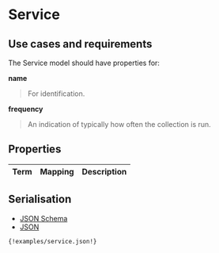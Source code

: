 
# Service

## Use cases and requirements

The Service model should have properties for:

**name**

> For identification.

**frequency**

> An indication of typically how often the collection is run.


## Properties

Term     | Mapping | Description
---------|---------|------------

## Serialisation

<div>

  <!-- Nav tabs -->
  <ul class="nav nav-tabs" role="tablist">
    <li role="presentation"><a href="#schema" aria-controls="schema" role="tab" data-toggle="tab">JSON Schema</a></li>
    <li role="presentation" class="active"><a href="#json" aria-controls="json" role="tab" data-toggle="tab">JSON</a></li>
  </ul>

  <!-- Tab panes -->
  <div class="tab-content">
    <div role="tabpanel" class="tab-pane" id="schema">
    </div>
    <div role="tabpanel" class="tab-pane active" id="json">
      <pre><code class="hljs json">{!examples/service.json!}</code></pre>
    </div>
  </div>

</div>




